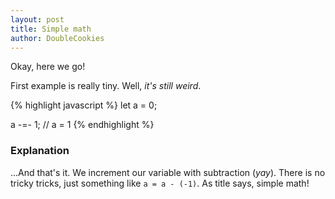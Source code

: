 ```yaml
---
layout: post
title: Simple math
author: DoubleCookies
---
```

Okay, here we go!

First example is really tiny. Well, *it's still weird*.

{% highlight javascript %}
let a = 0;

a -=- 1; // a = 1
{% endhighlight %}

<!--more-->
### Explanation
...And that's it. We increment our variable with subtraction (*yay*). There is no tricky tricks, 
just something like `a = a - (-1)`. As title says, simple math!